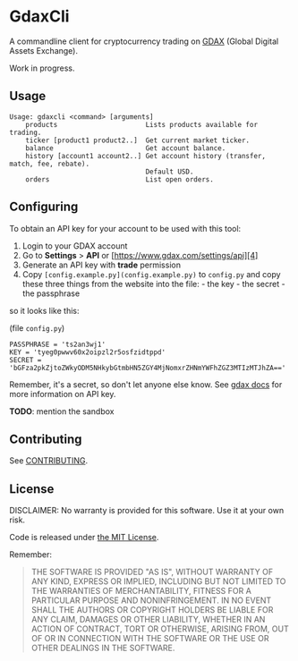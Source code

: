 # GdaxCli

A commandline client for cryptocurrency trading on [GDAX][1] (Global Digital Assets Exchange).

Work in progress.

## Usage

```
Usage: gdaxcli <command> [arguments]
    products                      Lists products available for trading.
    ticker [product1 product2..]  Get current market ticker.
    balance                       Get account balance.
    history [account1 account2..] Get account history (transfer, match, fee, rebate).
                                  Default USD.
    orders                        List open orders.
```

## Configuring

To obtain an API key for your account to be used with this tool:

  1. Login to your GDAX account
  2. Go to **Settings** > **API** or [https://www.gdax.com/settings/api][4]
  3. Generate an API key with **trade** permission
  4. Copy `[config.example.py](config.example.py)` to `config.py` and copy these three things from
  the website into the file:
    - the key
    - the secret
    - the passphrase

so it looks like this:

(file `config.py`)
```
PASSPHRASE = 'ts2an3wj1'
KEY = 'tyeg0pwwv60x2oipzl2r5osfzidtppd'
SECRET = 'bGFza2pkZjtoZWkyODM5NHkybGtmbHN5ZGY4MjNomxrZHNmYWFhZGZ3MTIzMTJhZA=='
```

Remember, it's a secret, so don't let anyone else know. See [gdax docs][5] for more information on
API key.

**TODO**: mention the sandbox

## Contributing

See [CONTRIBUTING][3].

## License

DISCLAIMER: No warranty is provided for this software. Use it at your own risk.

Code is released under [the MIT License][2].

Remember:

> THE SOFTWARE IS PROVIDED "AS IS", WITHOUT WARRANTY OF ANY KIND, EXPRESS OR
> IMPLIED, INCLUDING BUT NOT LIMITED TO THE WARRANTIES OF MERCHANTABILITY,
> FITNESS FOR A PARTICULAR PURPOSE AND NONINFRINGEMENT. IN NO EVENT SHALL THE
> AUTHORS OR COPYRIGHT HOLDERS BE LIABLE FOR ANY CLAIM, DAMAGES OR OTHER
> LIABILITY, WHETHER IN AN ACTION OF CONTRACT, TORT OR OTHERWISE, ARISING FROM,
> OUT OF OR IN CONNECTION WITH THE SOFTWARE OR THE USE OR OTHER DEALINGS IN THE
> SOFTWARE.

[1]: https://www.gdax.com/
[2]: https://choosealicense.com/licenses/mit/
[3]: CONTRIBUTING.md
[4]: https://www.gdax.com/settings/api
[5]: https://docs.gdax.com/#generating-an-api-key
[6]: https://public.sandbox.gdax.com
